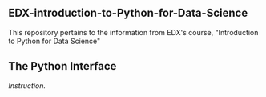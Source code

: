 ## EDX-introduction-to-Python-for-Data-Science
This repository pertains to the information from EDX's course, "Introduction to Python for Data Science"

## The Python Interface
<span style> *Instruction.* </span> 
